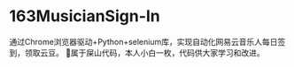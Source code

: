 # 163MusicianSign-In
通过Chrome浏览器驱动+Python+selenium库，实现自动化网易云音乐人每日签到，领取云豆。
🐒属于屎山代码，本人小白一枚，代码供大家学习和改进。
